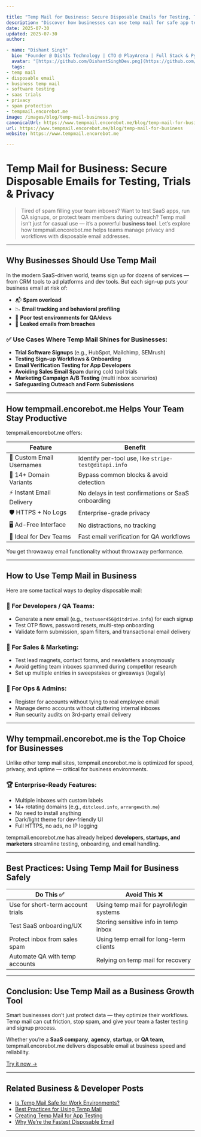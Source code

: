 ```yaml
---

title: "Temp Mail for Business: Secure Disposable Emails for Testing, Trials & Privacy"
description: "Discover how businesses can use temp mail for safe app testing, software trials, account management, and protecting company inboxes. Learn why tempmail.encorebot.me is the top tool for business-grade disposable emails."
date: 2025-07-30
updated: 2025-07-30
author:

- name: "Dishant Singh"
  bio: "Founder @ DishIs Technology | CTO @ PlayArena | Full Stack & Python Developer | SEO Strategist | Privacy Advocate"
  avatar: "[https://github.com/DishantSinghDev.png](https://github.com/DishantSinghDev.png)"
  tags:
- temp mail
- disposable email
- business temp mail
- software testing
- saas trials
- privacy
- spam protection
- tempmail.encorebot.me
image: /images/blog/temp-mail-business.png
canonicalUrl: https://www.tempmail.encorebot.me/blog/temp-mail-for-business
url: https://www.tempmail.encorebot.me/blog/temp-mail-for-business
website: https://www.tempmail.encorebot.me

---
```


# Temp Mail for Business: Secure Disposable Emails for Testing, Trials & Privacy

> Tired of spam filling your team inboxes? Want to test SaaS apps, run QA signups, or protect team members during outreach? Temp mail isn’t just for casual use — it’s a powerful **business tool**. Let’s explore how tempmail.encorebot.me helps teams manage privacy and workflows with disposable email addresses.

---

## Why Businesses Should Use Temp Mail

In the modern SaaS-driven world, teams sign up for dozens of services — from CRM tools to ad platforms and dev tools. But each sign-up puts your business email at risk of:

* 📬 **Spam overload**
* 📉 **Email tracking and behavioral profiling**
* 🧪 **Poor test environments for QA/devs**
* 🔐 **Leaked emails from breaches**

### ✅ Use Cases Where Temp Mail Shines for Businesses:

* **Trial Software Signups** (e.g., HubSpot, Mailchimp, SEMrush)
* **Testing Sign-up Workflows & Onboarding**
* **Email Verification Testing for App Developers**
* **Avoiding Sales Email Spam** during cold tool trials
* **Marketing Campaign A/B Testing** (multi inbox scenarios)
* **Safeguarding Outreach and Form Submissions**

---

## How tempmail.encorebot.me Helps Your Team Stay Productive

tempmail.encorebot.me offers:

| Feature                   | Benefit                                               |
| ------------------------- | ----------------------------------------------------- |
| 🔄 Custom Email Usernames | Identify per-tool use, like `stripe-test@ditapi.info` |
| 🧩 14+ Domain Variants    | Bypass common blocks & avoid detection                |
| ⚡ Instant Email Delivery  | No delays in test confirmations or SaaS onboarding    |
| 🛡️ HTTPS + No Logs       | Enterprise-grade privacy                              |
| 🖥️ Ad-Free Interface     | No distractions, no tracking                          |
| 🧪 Ideal for Dev Teams    | Fast email verification for QA workflows              |

You get throwaway email functionality without throwaway performance.

---

## How to Use Temp Mail in Business

Here are some tactical ways to deploy disposable mail:

### 🧪 For Developers / QA Teams:

* Generate a new email (e.g., `testuser456@ditdrive.info`) for each signup
* Test OTP flows, password resets, multi-step onboarding
* Validate form submission, spam filters, and transactional email delivery

### 📩 For Sales & Marketing:

* Test lead magnets, contact forms, and newsletters anonymously
* Avoid getting team inboxes spammed during competitor research
* Set up multiple entries in sweepstakes or giveaways (legally)

### 💼 For Ops & Admins:

* Register for accounts without tying to real employee email
* Manage demo accounts without cluttering internal inboxes
* Run security audits on 3rd-party email delivery

---

## Why tempmail.encorebot.me is the Top Choice for Businesses

Unlike other temp mail sites, tempmail.encorebot.me is optimized for speed, privacy, and uptime — critical for business environments.

### 🏆 Enterprise-Ready Features:

* Multiple inboxes with custom labels
* 14+ rotating domains (e.g., `ditcloud.info`, `arrangewith.me`)
* No need to install anything
* Dark/light theme for dev-friendly UI
* Full HTTPS, no ads, no IP logging

tempmail.encorebot.me has already helped **developers, startups, and marketers** streamline testing, onboarding, and email handling.

---

## Best Practices: Using Temp Mail for Business Safely

| Do This ✅                         | Avoid This ❌                              |
| --------------------------------- | ----------------------------------------- |
| Use for short-term account trials | Using temp mail for payroll/login systems |
| Test SaaS onboarding/UX           | Storing sensitive info in temp inbox      |
| Protect inbox from sales spam     | Using temp email for long-term clients    |
| Automate QA with temp accounts    | Relying on temp mail for recovery         |

---

## Conclusion: Use Temp Mail as a Business Growth Tool

Smart businesses don’t just protect data — they optimize their workflows. Temp mail can cut friction, stop spam, and give your team a faster testing and signup process.

Whether you’re a **SaaS company**, **agency**, **startup**, or **QA team**, tempmail.encorebot.me delivers disposable email at business speed and reliability.

[Try it now →](https://www.tempmail.encorebot.me)

---

## Related Business & Developer Posts

* [Is Temp Mail Safe for Work Environments?](https://www.tempmail.encorebot.me/blog/is-temp-mail-safe)
* [Best Practices for Using Temp Mail](https://www.tempmail.encorebot.me/blog/best-practices-for-using-temp-mail)
* [Creating Temp Mail for App Testing](https://www.tempmail.encorebot.me/blog/how-to-create-temp-mail)
* [Why We’re the Fastest Disposable Email](https://www.tempmail.encorebot.me/blog/why-we-are-fastest)

---
